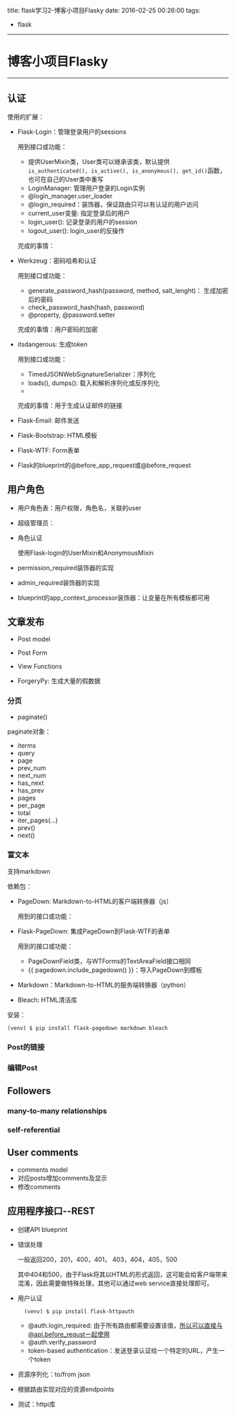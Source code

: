 title: flask学习2-博客小项目Flasky
date: 2016-02-25 00:26:00
tags:
- flask

----

# 博客小项目Flasky
---

## 认证

使用的扩展：

* Flask-Login：管理登录用户的sessions

	用到接口或功能：
	
	* 提供UserMixin类，User类可以继承该类，默认提供`is_authenticated(), is_active(), is_anonymous(), get_id()`函数，也可在自己的User类中重写
	* LoginManager: 管理用户登录的Login实例
	* @login_manager.user_loader
	* @login_required：装饰器，保证路由只可以有认证的用户访问
	* current_user变量: 指定登录后的用户
	* login_user(): 记录登录的用户的session
	* logout_user(): login_user的反操作
	
	完成的事情：
	
* Werkzeug：密码哈希和认证

	用到接口或功能：
	
	* generate_password_hash(password, method, salt_lenght)： 生成加密后的密码
	* check_password_hash(hash, password)
	* @property, @password.setter
	
	完成的事情：用户密码的加密
	
* 	itsdangerous: 生成token

	用到接口或功能：
	
	* TimedJSONWebSignatureSerializer：序列化
	* loads(), dumps(): 载入和解析序列化或反序列化
	* 
	
	
	完成的事情：用于生成认证邮件的链接
	
* Flask-Email: 邮件发送
* Flask-Bootstrap: HTML模板
* Flask-WTF: Form表单	
* Flask的blueprint的@before_app_request或@before_request

## 用户角色

* 用户角色表：用户权限，角色名，关联的user

* 超级管理员：

* 角色认证

	使用Flask-login的UserMixin和AnonymousMixin
	
* permission_required装饰器的实现
* admin_required装饰器的实现
* blueprint的app_context_processor装饰器：让变量在所有模板都可用	


## 文章发布

* Post model
* Post Form
* View Functions

* ForgeryPy: 生成大量的假数据

### 分页

* paginate()

paginate对象：

* iterms
* query
* page
* prev_num
* next_num
* has_next
* has_prev
* pages
* per_page
* total
* iter_pages(...)
* prev()
* next()

### 富文本

支持markdown

依赖包：

* PageDown: Markdown-to-HTML的客户端转换器（js）

	用到的接口或功能：
	
	
* Flask-PageDown: 集成PageDown到Flask-WTF的表单

	用到的接口或功能：
	
	* PageDownField类，与WTForms的TextAreaField接口相同
	* {{ pagedown.include_pagedown() }}：导入PageDown到模板
	
	


* Markdown：Markdown-to-HTML的服务端转换器（python）

* Bleach: HTML清洁库

安装：

	(venv) $ pip install flask-pagedown markdown bleach


### Post的链接

### 编辑Post


## Followers

### many-to-many relationships

### self-referential


## User comments

* comments model
* 对应posts增加comments及显示
* 修改comments

## 应用程序接口--REST

* 创建API blueprint
* 错误处理

	一般返回200，201，400，401， 403，404，405，500

	其中404和500，由于Flask将其以HTML的形式返回，这可能会给客户端带来混淆，因此需要做特殊处理，其他可以通过web service直接处理即可。
	
* 用户认证

		(venv) $ pip install flask-httpauth	
	* @auth.login_required: 由于所有路由都需要设置该值，所以可以直接与@api.before_requst一起使用
	* @auth.verify_password
	* token-based authentication：发送登录认证给一个特定的URL，产生一个token

* 资源序列化：to/from json
* 根据路由实现对应的资源endpoints
* 测试：httpi库



	






